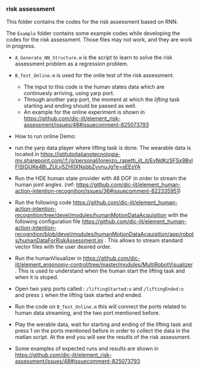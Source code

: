 ### risk assessment 


This folder contains the codes for the risk assessment based on RNN.

The `Example` folder contains some example codes while developing the codes for the risk assessment. Those files may not work, and they are work in progress.

- `A_Generate_NN_Structure.m` is the script to learn to solve the risk assessment problem as a regression problem.
- `B_Test_Online.m` is used for the onlie test of the risk assessment. 
	- The input to this code is the human states data which are continuesly arriving, using yarp port.
	- Through another yarp port, the moment at which the _lifting_ task starting and ending should be passed as well.
	- An example for the online experiment is shown in https://github.com/dic-iit/element_risk-assessment/issues/48#issuecomment-825073793
	
- How to run online Demo:
- run the yarp data player where lifting task is done. The wearable data is located in https://istitutoitalianotecnologia-my.sharepoint.com/:f:/g/personal/lorenzo_rapetti_iit_it/EvNdKzSFSx9BvlFIStGUKe4Bj_ZULy5ZH0XNsbbZyvnuJg?e=sEEsYA

- Run the HDE human state provider with 48 DOF in order to stream the human joint angles. (ref: https://github.com/dic-iit/element_human-action-intention-recognition/issues/36#issuecomment-822335951)

- Run the following code https://github.com/dic-iit/element_human-action-intention-recognition/tree/devel/modules/humanMotionDataAcquisition with the following configuration file https://github.com/dic-iit/element_human-action-intention-recognition/blob/devel/modules/humanMotionDataAcquisition/app/robots/humanDataForRiskAssessment.ini . This allows to stream standard vector files with the user desired order.

- Run the humanVisualizer in https://github.com/dic-iit/element_ergonomy-control/tree/master/modules/MultiRobotVisualizer . This is used to understand when the human start the lifting task and when it is stoped.

- Open two yarp ports called : `/liftingStarted:o` and `/liftingEnded:o` and press `1` when the lifting task started and ended.

- Run the code on `B_Test_Online.m` this will connect the ports related to human data streaming, and the two port mentioned before.

- Play the werable data, wait for starting and ending of the lifting task and press 1 on the ports mentioned before in order to collect the data in the matlan script. At the end you will see the resutls of the risk assessment.

- Some examples of expected runs and results are shown in https://github.com/dic-iit/element_risk-assessment/issues/48#issuecomment-825073793 



